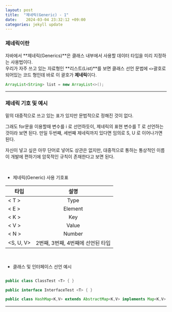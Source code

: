 ```yaml
---
layout: post
title:  "제네릭(Generic) - 1" 
date:    2024-03-04 23:32:12 +09:00
categories: jekyll update
---
```


### 제네릭이란

자바에서 **제네릭(Generics)**은 클래스 내부에서 사용할 데이터 타입을 미리 지정하는 사용법이다.<br>
우리가 자주 쓰고 있는 자료형인 **리스트(List)**를 보면 클래스 선언 문법에 ```<>```괄호로 되어있는 코드 형인데 바로 이 괄호가 **제네릭**이다.<br>

```java
ArrayList<String> list = new ArrayList<>();
```

---------------------------------------

### 제네릭 기호 및 예시

밑의 대중적으로 쓰고 있는 표가 있지만 문법적으로 정해진 것이 없다.<br>

그래도 for문을 이용할때 변수를 i 로 선언하듯이, 제네릭의 표현 변수를 T 로 선언하는 것이라 보면 된다. 
만일 두번째, 세번째 제네릭까지 있다면 임의로 S, U 로 이어나가면 된다.<br>

자신이 넣고 싶은 아무 단어로 넣어도 상관은 없지만, 대중적으로 통하는 통상적인 이름이 개발에 편하기에  암묵적인 규칙이 존재한다고 보면 된다.

<br>


- 제네릭(Generic) 사용 기호표

 |타입  | 설명 |
|---|:---:|
| < T > | Type | 
| < E > | Element | 
| < K > | Key | 
| < V > | Value | 
| < N > | Number | 
| <S, U, V> | 2번째, 3번째, 4번째에 선언된 타입 | 


<br>

- 클래스 및 인터페이스 선언 예시

```java

public class ClassTest <T> { }

public interface InterfaceTest <T> { }

public class HashMap<K,V> extends AbstractMap<K,V> implements Map<K,V> // 다중 제네릭 타입 쓴 예시 Hashmap 클래스
```

---------------------------------------







[jekyll-docs]: https://jekyllrb.com/docs/home
[jekyll-gh]:   https://github.com/jekyll/jekyll
[jekyll-talk]: https://talk.jekyllrb.com/